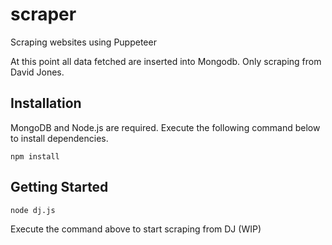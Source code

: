 # scraper
Scraping websites using Puppeteer

At this point all data fetched are inserted into Mongodb. Only scraping from David Jones.

## Installation

MongoDB and Node.js are required. Execute the following command below to install dependencies.

```
npm install
```

## Getting Started

```
node dj.js
```

Execute the command above to start scraping from DJ (WIP)
